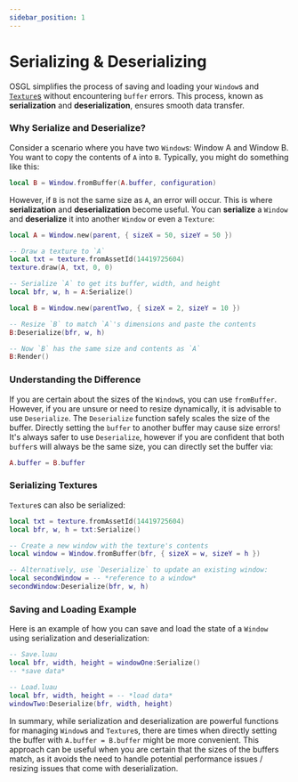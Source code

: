```yaml
---
sidebar_position: 1
---
```


# Serializing & Deserializing

OSGL simplifies the process of saving and loading your `Window`s and [`Texture`s](../Textures/loading-textures.md) without encountering `buffer` errors. This process, known as **serialization** and **deserialization**, ensures smooth data transfer.

### Why Serialize and Deserialize?

Consider a scenario where you have two `Window`s: Window A and Window B. You want to copy the contents of `A` into `B`. Typically, you might do something like this:

```lua
local B = Window.fromBuffer(A.buffer, configuration)
```

However, if `B` is not the same size as `A`, an error will occur. This is where **serialization** and **deserialization** become useful. You can **serialize** a `Window` and **deserialize** it into another `Window` or even a `Texture`:

```lua
local A = Window.new(parent, { sizeX = 50, sizeY = 50 })

-- Draw a texture to `A`
local txt = texture.fromAssetId(14419725604)
texture.draw(A, txt, 0, 0)

-- Serialize `A` to get its buffer, width, and height
local bfr, w, h = A:Serialize()

local B = Window.new(parentTwo, { sizeX = 2, sizeY = 10 })

-- Resize `B` to match `A`'s dimensions and paste the contents
B:Deserialize(bfr, w, h)

-- Now `B` has the same size and contents as `A`
B:Render()
```

### Understanding the Difference

If you are certain about the sizes of the `Window`s, you can use `fromBuffer`. However, if you are unsure or need to resize dynamically, it is advisable to use `Deserialize`. The `Deserialize` function safely scales the size of the buffer. Directly setting the `buffer` to another buffer may cause size errors! It's always safer to use `Deserialize`, however if you are confident that both `buffer`s will always be the same size, you can directly set the buffer via:

```lua
A.buffer = B.buffer
```

### Serializing Textures

`Texture`s can also be serialized:

```lua
local txt = texture.fromAssetId(14419725604)
local bfr, w, h = txt:Serialize()

-- Create a new window with the texture's contents
local window = Window.fromBuffer(bfr, { sizeX = w, sizeY = h })

-- Alternatively, use `Deserialize` to update an existing window:
local secondWindow = -- *reference to a window*
secondWindow:Deserialize(bfr, w, h)
```

### Saving and Loading Example

Here is an example of how you can save and load the state of a `Window` using serialization and deserialization:

```lua
-- Save.luau
local bfr, width, height = windowOne:Serialize()
-- *save data*

-- Load.luau
local bfr, width, height = -- *load data*
windowTwo:Deserialize(bfr, width, height)
```

In summary, while serialization and deserialization are powerful functions for managing `Window`s and `Texture`s, there are times when directly setting the buffer with `A.buffer = B.buffer` might be more convenient. This approach can be useful when you are certain that the sizes of the buffers match, as it avoids the need to handle potential performance issues / resizing issues that come with deserialization.